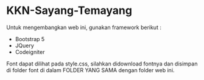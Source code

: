 # KKN-Sayang-Temayang

Untuk mengembangkan web ini, gunakan framework berikut : 
- Bootstrap 5
- JQuery
- Codeigniter

Font dapat dilihat pada style.css, silahkan didownload fontnya dan disimpan di folder font di dalam FOLDER YANG SAMA dengan folder web ini.
